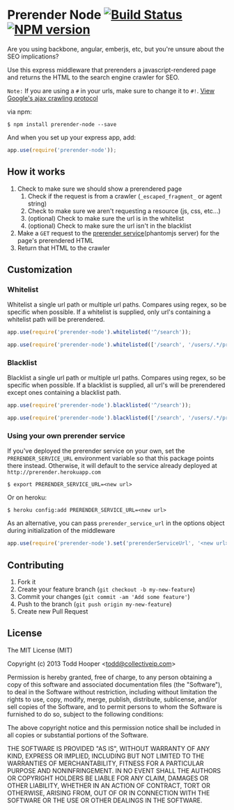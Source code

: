 Prerender Node [![Build Status](https://travis-ci.org/collectiveip/prerender-node.png)](https://travis-ci.org/collectiveip/prerender-node) [![NPM version](https://badge.fury.io/js/prerender-node.png)](http://badge.fury.io/js/prerender-node)
=========================== 

Are you using backbone, angular, emberjs, etc, but you're unsure about the SEO implications?

Use this express middleware that prerenders a javascript-rendered page and returns the HTML to the search engine crawler for SEO.

`Note:` If you are using a `#` in your urls, make sure to change it to `#!`. [View Google's ajax crawling protocol](https://developers.google.com/webmasters/ajax-crawling/docs/getting-started)

via npm:

    $ npm install prerender-node --save

And when you set up your express app, add:

```js
app.use(require('prerender-node'));
```

## How it works
1. Check to make sure we should show a prerendered page
	1. Check if the request is from a crawler (`_escaped_fragment_` or agent string)
	2. Check to make sure we aren't requesting a resource (js, css, etc...)
	3. (optional) Check to make sure the url is in the whitelist
	4. (optional) Check to make sure the url isn't in the blacklist
2. Make a `GET` request to the [prerender service](https://github.com/collectiveip/prerender)(phantomjs server) for the page's prerendered HTML
3. Return that HTML to the crawler

## Customization

### Whitelist

Whitelist a single url path or multiple url paths. Compares using regex, so be specific when possible. If a whitelist is supplied, only url's containing a whitelist path will be prerendered.
```js
app.use(require('prerender-node').whitelisted('^/search'));
```
```js
app.use(require('prerender-node').whitelisted(['/search', '/users/.*/profile']));
```

### Blacklist

Blacklist a single url path or multiple url paths. Compares using regex, so be specific when possible. If a blacklist is supplied, all url's will be prerendered except ones containing a blacklist path.
```js
app.use(require('prerender-node').blacklisted('^/search'));
```
```js
app.use(require('prerender-node').blacklisted(['/search', '/users/.*/profile']));
```

### Using your own prerender service

If you've deployed the prerender service on your own, set the `PRERENDER_SERVICE_URL` environment variable so that this package points there instead. Otherwise, it will default to the service already deployed at `http://prerender.herokuapp.com`

	$ export PRERENDER_SERVICE_URL=<new url>

Or on heroku:

	$ heroku config:add PRERENDER_SERVICE_URL=<new url>

As an alternative, you can pass `prerender_service_url` in the options object during initialization of the middleware

```js
app.use(require('prerender-node').set('prerenderServiceUrl', '<new url>'));
```

## Contributing

1. Fork it
2. Create your feature branch (`git checkout -b my-new-feature`)
3. Commit your changes (`git commit -am 'Add some feature'`)
4. Push to the branch (`git push origin my-new-feature`)
5. Create new Pull Request

## License

The MIT License (MIT)

Copyright (c) 2013 Todd Hooper &lt;todd@collectiveip.com&gt;

Permission is hereby granted, free of charge, to any person obtaining a copy
of this software and associated documentation files (the "Software"), to deal
in the Software without restriction, including without limitation the rights
to use, copy, modify, merge, publish, distribute, sublicense, and/or sell
copies of the Software, and to permit persons to whom the Software is
furnished to do so, subject to the following conditions:

The above copyright notice and this permission notice shall be included in
all copies or substantial portions of the Software.

THE SOFTWARE IS PROVIDED "AS IS", WITHOUT WARRANTY OF ANY KIND, EXPRESS OR
IMPLIED, INCLUDING BUT NOT LIMITED TO THE WARRANTIES OF MERCHANTABILITY,
FITNESS FOR A PARTICULAR PURPOSE AND NONINFRINGEMENT. IN NO EVENT SHALL THE
AUTHORS OR COPYRIGHT HOLDERS BE LIABLE FOR ANY CLAIM, DAMAGES OR OTHER
LIABILITY, WHETHER IN AN ACTION OF CONTRACT, TORT OR OTHERWISE, ARISING FROM,
OUT OF OR IN CONNECTION WITH THE SOFTWARE OR THE USE OR OTHER DEALINGS IN
THE SOFTWARE.